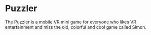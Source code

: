 # Puzzler
The Puzzler is a mobile VR mini game for everyone who likes VR entertainment and miss the old, colorful and cool game called Simon.

